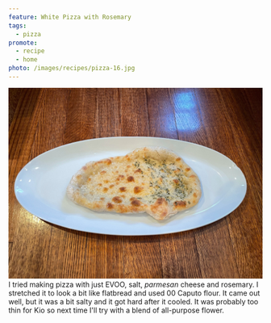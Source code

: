 ```yaml
---
feature: White Pizza with Rosemary
tags:
  - pizza
promote:
  - recipe
  - home
photo: /images/recipes/pizza-16.jpg
---
```

![white pizza](/images/recipes/pizza-16.jpg)
I tried making pizza with just EVOO, salt, _parmesan_ cheese and rosemary. I stretched it to look a bit like flatbread and used 00 Caputo flour. It came out well, but it was a bit salty and it got hard after it cooled. It was probably too thin for Kio so next time I'll try with a blend of all-purpose flower.